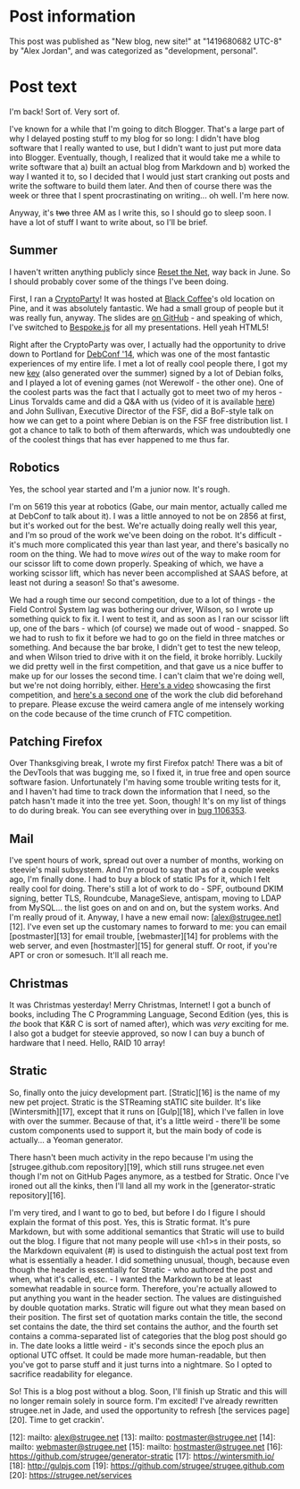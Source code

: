 # Post information

This post was published as "New blog, new site!" at "1419680682 UTC-8" by "Alex Jordan", and was categorized as "development, personal".

# Post text

I'm back! Sort of. Very sort of.

I've known for a while that I'm going to ditch Blogger. That's a large part of why I delayed posting stuff to my blog for so long: I didn't have blog software that I really wanted to use, but I didn't want to just put more data into Blogger. Eventually, though, I realized that it would take me a while to write software that a) built an actual blog from Markdown and b) worked the way I wanted it to, so I decided that I would just start cranking out posts and write the software to build them later. And then of course there was the week or three that I spent procrastinating on writing... oh well. I'm here now.

Anyway, it's <strike>two</strike> three AM as I write this, so I should go to sleep soon. I have a lot of stuff I want to write about, so I'll be brief.

## Summer

I haven't written anything publicly since [Reset the Net][1], way back in June. So I should probably cover some of the things I've been doing.

First, I ran a [CryptoParty][2]! It was hosted at [Black Coffee][3]'s old location on Pine, and it was absolutely fantastic. We had a small group of people but it was really fun, anyway. The slides are [on GitHub][4] - and speaking of which, I've switched to [Bespoke.js][5] for all my presentations. Hell yeah HTML5!

Right after the CryptoParty was over, I actually had the opportunity to drive down to Portland for [DebConf '14][6], which was one of the most fantastic experiences of my entire life. I met a lot of really cool people there, I got my new [key][7] (also generated over the summer) signed by a lot of Debian folks, and I played a lot of evening games (not Werewolf - the other one). One of the coolest parts was the fact that I actually got to meet two of my heros - Linus Torvalds came and did a Q&A with us (video of it is available [here][8]) and John Sullivan, Executive Director of the FSF, did a BoF-style talk on how we can get to a point where Debian is on the FSF free distribution list. I got a chance to talk to both of them afterwards, which was undoubtedly one of the coolest things that has ever happened to me thus far.

## Robotics

Yes, the school year started and I'm a junior now. It's rough.

I'm on 5619 this year at robotics (Gabe, our main mentor, actually called me at DebConf to talk about it). I was a little annoyed to not be on 2856 at first, but it's worked out for the best. We're actually doing really well this year, and I'm so proud of the work we've been doing on the robot. It's difficult - it's much more complicated this year than last year, and there's basically no room on the thing. We had to move _wires_ out of the way to make room for our scissor lift to come down properly. Speaking of which, we have a working scissor lift, which has never been accomplished at SAAS before, at least not during a season! So that's awesome.

We had a rough time our second competition, due to a lot of things - the Field Control System lag was bothering our driver, Wilson, so I wrote up something quick to fix it. I went to test it, and as soon as I ran our scissor lift up, one of the bars - which (of course) we made out of wood - snapped. So we had to rush to fix it before we had to go on the field in three matches or something. And because the bar broke, I didn't get to test the new teleop, and when Wilson tried to drive with it on the field, it broke horribly. Luckily we did pretty well in the first competition, and that gave us a nice buffer to make up for our losses the second time. I can't claim that we're doing well, but we're not doing horribly, either. [Here's a video][9] showcasing the first competition, and [here's a second one][10] of the work the club did beforehand to prepare. Please excuse the weird camera angle of me intensely working on the code because of the time crunch of FTC competition.

## Patching Firefox

Over Thanksgiving break, I wrote my first Firefox patch! There was a bit of the DevTools that was bugging me, so I fixed it, in true free and open source software fasion. Unfortunately I'm having some trouble writing tests for it, and I haven't had time to track down the information that I need, so the patch hasn't made it into the tree yet. Soon, though! It's on my list of things to do during break. You can see everything over in [bug 1106353][11].

## Mail

I've spent hours of work, spread out over a number of months, working on steevie's mail subsystem. And I'm proud to say that as of a couple weeks ago, I'm finally done. I had to buy a block of static IPs for it, which I felt really cool for doing. There's still a lot of work to do - SPF, outbound DKIM signing, better TLS, Roundcube, ManageSieve, antispam, moving to LDAP from MySQL... the list goes on and on and on, but the system works. And I'm really proud of it. Anyway, I have a new email now: [alex@strugee.net][12]. I've even set up the customary names to forward to me: you can email [postmaster][13] for email trouble, [webmaster][14] for problems with the web server, and even [hostmaster][15] for general stuff. Or root, if you're APT or cron or somesuch. It'll all reach me.

## Christmas

It was Christmas yesterday! Merry Christmas, Internet! I got a bunch of books, including The C Programming Language, Second Edition (yes, this is _the_ book that K&R C is sort of named after), which was _very_ exciting for me. I also got a budget for steevie approved, so now I can buy a bunch of hardware that I need. Hello, RAID 10 array!

## Stratic

So, finally onto the juicy development part. [Stratic][16] is the name of my new pet project. Stratic is the STReaming stATIC site builder. It's like [Wintersmith][17], except that it runs on [Gulp][18], which I've fallen in love with over the summer. Because of that, it's a little weird - there'll be some custom components used to support it, but the main body of code is actually... a Yeoman generator.

There hasn't been much activity in the repo because I'm using the [strugee.github.com repository][19], which still runs strugee.net even though I'm not on GitHub Pages anymore, as a testbed for Stratic. Once I've ironed out all the kinks, then I'll land all my work in the [generator-stratic repository][16].

I'm very tired, and I want to go to bed, but before I do I figure I should explain the format of this post. Yes, this is Stratic format. It's pure Markdown, but with some additional semantics that Stratic will use to build out the blog. I figure that not many people will use &lt;h1&gt;s in their posts, so the Markdown equivalent (#) is used to distinguish the actual post text from what is essentially a header. I did something unusual, though, because even though the header is essentially for Stratic - who authored the post and when, what it's called, etc. - I wanted the Markdown to be at least somewhat readable in source form. Therefore, you're actually allowed to put anything you want in the header section. The values are distinguished by double quotation marks. Stratic will figure out what they mean based on their position. The first set of quotation marks contain the title, the second set contains the date, the third set contains the author, and the fourth set contains a comma-separated list of categories that the blog post should go in. The date looks a little weird - it's seconds since the epoch plus an optional UTC offset. It could be made more human-readable, but then you've got to parse stuff and it just turns into a nightmare. So I opted to sacrifice readability for elegance.

So! This is a blog post without a blog. Soon, I'll finish up Stratic and this will no longer remain solely in source form. I'm excited! I've already rewritten strugee.net in Jade, and used the opportunity to refresh [the services page][20]. Time to get crackin'.

 [1]: http://ramblingsfromalex.blogspot.com/2014/06/reset-net.html
 [2]: https://www.cryptoparty.in/
 [3]: http://blackcoffeecoop.com/
 [4]: https://github.com/strugee/cryptoparty-seattle
 [5]: https://github.com/markdalgleish/bespoke.js
 [6]: http://debconf14.debconf.org/
 [7]: https://strugee.net/gpg
 [8]: https://youtu.be/1Mg5_gxNXTo
 [9]: https://youtu.be/gJzJUveTyyo
 [10]: https://youtu.be/bdcG_WOOLwU
 [11]: https://bugzilla.mozilla.org/show_bug.cgi?id=1106353
 [12]: mailto: alex@strugee.net
 [13]: mailto: postmaster@strugee.net
 [14]: mailto: webmaster@strugee.net
 [15]: mailto: hostmaster@strugee.net
 [16]: https://github.com/strugee/generator-stratic
 [17]: https://wintersmith.io/
 [18]: http://gulpjs.com
 [19]: https://github.com/strugee/strugee.github.com
 [20]: https://strugee.net/services
